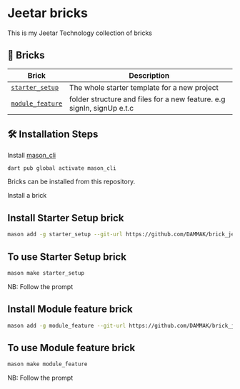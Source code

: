 # Jeetar bricks

This is my Jeetar Technology collection of bricks

## 🧱 Bricks

| Brick                                        | Description                                                            |
| -------------------------------------------- | ---------------------------------------------------------------------- |
| [`starter_setup`](./bricks/starter_setup/)   | The whole starter template for a new project                           |
| [`module_feature`](./bricks/module_feature/) | folder structure and files for a new feature. e.g signIn, signUp e.t.c |

## 🛠️ Installation Steps

Install [mason_cli](https://pub.dev/packages/mason_cli)

```sh
dart pub global activate mason_cli
```

Bricks can be installed from this repository.

Install a brick

## Install Starter Setup brick
```sh
mason add -g starter_setup --git-url https://github.com/DAMMAK/brick_jeetar --git-path bricks/starter_setup

```
## To use Starter Setup brick
```sh
mason make starter_setup
```
NB: Follow the prompt

## Install Module feature brick
```sh
mason add -g module_feature --git-url https://github.com/DAMMAK/brick_jeetar --git-path bricks/module_feature
```

## To use Module feature brick
```sh
mason make module_feature
```
NB: Follow the prompt
